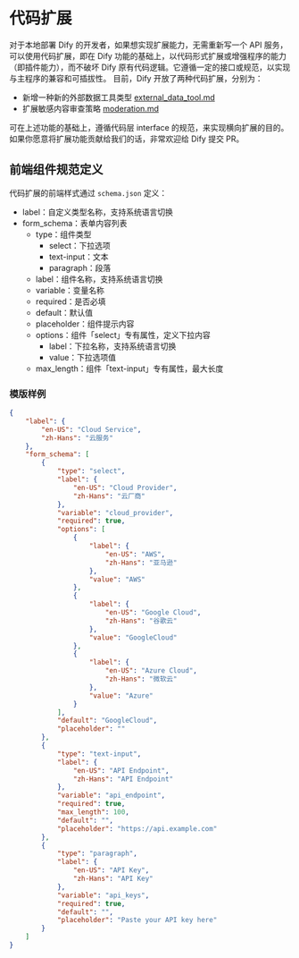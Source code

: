 # 代码扩展

对于本地部署 Dify 的开发者，如果想实现扩展能力，无需重新写一个 API 服务，可以使用代码扩展，即在 Dify 功能的基础上，以代码形式扩展或增强程序的能力（即插件能力），而不破坏 Dify 原有代码逻辑。它遵循一定的接口或规范，以实现与主程序的兼容和可插拔性。 目前，Dify 开放了两种代码扩展，分别为：

* 新增一种新的外部数据工具类型 [external\_data\_tool.md](external\_data\_tool.md "mention")
* 扩展敏感内容审查策略 [moderation.md](moderation.md "mention")

可在上述功能的基础上，遵循代码层 interface 的规范，来实现横向扩展的目的。如果你愿意将扩展功能贡献给我们的话，非常欢迎给 Dify 提交 PR。

## 前端组件规范定义

代码扩展的前端样式通过 `schema.json` 定义：

* label：自定义类型名称，支持系统语言切换
* form\_schema：表单内容列表
  * type：组件类型
    * select：下拉选项
    * text-input：文本
    * paragraph：段落
  * label：组件名称，支持系统语言切换
  * variable：变量名称
  * required：是否必填
  * default：默认值
  * placeholder：组件提示内容
  * options：组件「select」专有属性，定义下拉内容
    * label：下拉名称，支持系统语言切换
    * value：下拉选项值
  * max\_length：组件「text-input」专有属性，最大长度

### 模版样例

```json
{
    "label": {
        "en-US": "Cloud Service",
        "zh-Hans": "云服务"
    },
    "form_schema": [
        {
            "type": "select",
            "label": {
                "en-US": "Cloud Provider",
                "zh-Hans": "云厂商"
            },
            "variable": "cloud_provider",
            "required": true,
            "options": [
                {
                    "label": {
                        "en-US": "AWS",
                        "zh-Hans": "亚马逊"
                    },
                    "value": "AWS"
                },
                {
                    "label": {
                        "en-US": "Google Cloud",
                        "zh-Hans": "谷歌云"
                    },
                    "value": "GoogleCloud"
                },
                {
                    "label": {
                        "en-US": "Azure Cloud",
                        "zh-Hans": "微软云"
                    },
                    "value": "Azure"
                }
            ],
            "default": "GoogleCloud",
            "placeholder": ""
        },
        {
            "type": "text-input",
            "label": {
                "en-US": "API Endpoint",
                "zh-Hans": "API Endpoint"
            },
            "variable": "api_endpoint",
            "required": true,
            "max_length": 100,
            "default": "",
            "placeholder": "https://api.example.com"
        },
        {
            "type": "paragraph",
            "label": {
                "en-US": "API Key",
                "zh-Hans": "API Key"
            },
            "variable": "api_keys",
            "required": true,
            "default": "",
            "placeholder": "Paste your API key here"
        }
    ]
}
```
